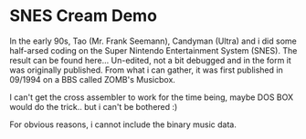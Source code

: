 
# SNES Cream Demo

In the early 90s, Tao (Mr. Frank Seemann), Candyman (Ultra) and i did some half-arsed coding on the Super Nintendo Entertainment System (SNES).  The result can be found here... Un-edited, not a bit debugged and in the form it was originally published.
From what i can gather, it was first published in 09/1994 on a BBS called ZOMB's Musicbox.

I can't get the cross assembler to work for the time being, maybe DOS BOX would do the trick.. but i can't be bothered :) 

For obvious reasons, i cannot include the binary music data.
